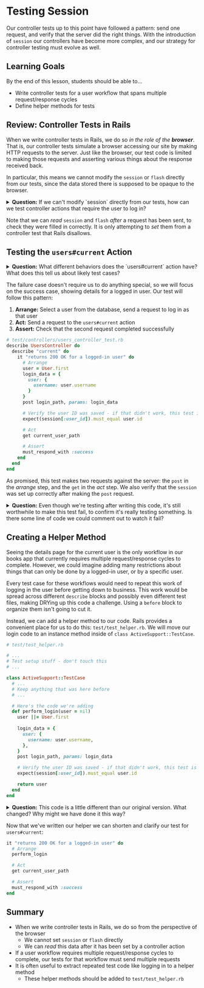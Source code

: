 # Testing Session

Our controller tests up to this point have followed a pattern: send one request, and verify that the server did the right things. With the introduction of `session` our controllers have become more complex, and our strategy for controller testing must evolve as well.

## Learning Goals

By the end of this lesson, students should be able to...

- Write controller tests for a user workflow that spans multiple request/response cycles
- Define helper methods for tests

## Review: Controller Tests in Rails

When we write controller tests in Rails, we do so _in the role of the **browser**_. That is, our controller tests simulate a browser accessing our site by making HTTP requests to the server. Just like the browser, our test code is limited to making those requests and asserting various things about the response received back.

In particular, this means we cannot modify the `session` or `flash` directly from our tests, since the data stored there is supposed to be opaque to the browser.

<details>
<summary>
<strong>Question:</strong> If we can't modify `session` directly from our tests, how can we test controller actions that require the user to log in?
</summary>

Just like the browser, our tests will send two requests:
- One to log in as part of the _arrange_ step
- One to the action we're interested in in the _act_ step
</details>

Note that we can *read* `session` and `flash` *after* a request has been sent, to check they were filled in correctly. It is only attempting to *set* them from a controller test that Rails disallows.

## Testing the `users#current` Action

<details>
<summary>
<strong>Question:</strong> What different behaviors does the `users#current` action have? What does this tell us about likely test cases?
</summary>

There are 2 behaviors:
- **Success:** If a user is currently logged in, show their details
- **Failure:** If no user is logged in, set a flash message and redirect to the root path

Each of these deserves a test case.
</details>

The failure case doesn't require us to do anything special, so we will focus on the success case, showing details for a logged in user. Our test will follow this pattern:

1. **Arrange:** Select a user from the database, send a request to log in as that user
1. **Act:** Send a request to the `users#current` action
1. **Assert:** Check that the second request completed successfully

```ruby
# test/controllers/users_controller_test.rb
describe UsersController do
  describe "current" do
    it "returns 200 OK for a logged-in user" do
      # Arrange
      user = User.first
      login_data = {
        user: {
          username: user.username
        }
      }
      post login_path, params: login_data

      # Verify the user ID was saved - if that didn't work, this test is invalid
      expect(session[:user_id]).must_equal user.id

      # Act
      get current_user_path

      # Assert
      must_respond_with :success
    end
  end
end
```

As promised, this test makes two requests against the server: the `post` in the _arrange_ step, and the `get` in the _act_ step. We also verify that the `session` was set up correctly after making the `post` request.

<details>
<summary>
<strong>Question:</strong> Even though we're testing after writing this code, it's still worthwhile to make this test fail, to confirm it's really testing something. Is there some line of code we could comment out to watch it fail?
</summary>

The simplest thing to do is to comment out both the `post` request and the following expectation in the _arrange_ step.
</details>

## Creating a Helper Method

Seeing the details page for the current user is the only workflow in our books app that currently requires multiple request/response cycles to complete. However, we could imagine adding many restrictions about things that can only be done by a logged-in user, or by a specific user.

Every test case for these workflows would need to repeat this work of logging in the user before getting down to business. This work would be spread across different `describe` blocks and possibly even different test files, making DRYing up this code a challenge. Using a `before` block to organize them isn't going to cut it.

Instead, we can add a helper method to our code. Rails provides a convenient place for us to do this: `test/test_helper.rb`. We will move our login code to an instance method inside of `class ActiveSupport::TestCase`.

```ruby
# test/test_helper.rb

# ...
# Test setup stuff - don't touch this
# ...

class ActiveSupport::TestCase
  # ...
  # Keep anything that was here before
  # ...

  # Here's the code we're adding
  def perform_login(user = nil)
    user ||= User.first
    
    login_data = {
      user: {
        username: user.username,
      },
    }
    post login_path, params: login_data

    # Verify the user ID was saved - if that didn't work, this test is invalid
    expect(session[:user_id]).must_equal user.id

    return user
  end
end
```

<details>
<summary>
<strong>Question:</strong> This code is a little different than our original version. What changed? Why might we have done it this way?
</summary>

Our helper method takes an optional user, to allow the caller to specify who they want to log in as. If no user is provided, it will pick one from the database. It also returns the user, in case the caller needs that information.
</details>

Now that we've written our helper we can shorten and clarify our test for `users#current`:

```ruby
it "returns 200 OK for a logged-in user" do
  # Arrange
  perform_login

  # Act
  get current_user_path

  # Assert
  must_respond_with :success
end
```

## Summary

- When we write controller tests in Rails, we do so from the perspective of the browser
    - We cannot set `session` or `flash` directly
    - We can _read_ this data after it has been set by a controller action
- If a user workflow requires multiple request/response cycles to complete, our tests for that workflow must send multiple requests
- It is often useful to extract repeated test code like logging in to a helper method
    - These helper methods should be added to `test/test_helper.rb`